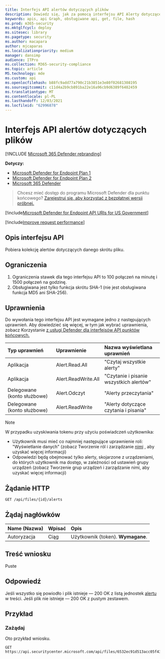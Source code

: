```yaml
---
title: Interfejs API alertów dotyczących plików
description: Dowiedz się, jak za pomocą interfejsu API Alerty dotyczące pliku pobrać kolekcję alertów dotyczących danego skrótu pliku w programie Microsoft Defender for Endpoint.
keywords: apis, api Graph, obsługiwane api, get, file, hash
ms.prod: m365-security
ms.mktglfcycl: deploy
ms.sitesec: library
ms.pagetype: security
ms.author: macapara
author: mjcaparas
ms.localizationpriority: medium
manager: dansimp
audience: ITPro
ms.collection: M365-security-compliance
ms.topic: article
MS.technology: mde
ms.custom: api
ms.openlocfilehash: b88fc9add77a790c21b3851e3e80f02681308195
ms.sourcegitcommit: c11d4a2b9cb891ba22e16a96cb9d6389f6482459
ms.translationtype: MT
ms.contentlocale: pl-PL
ms.lasthandoff: 12/03/2021
ms.locfileid: "62996878"
---
```

# <a name="get-file-related-alerts-api"></a>Interfejs API alertów dotyczących plików

[!INCLUDE [Microsoft 365 Defender rebranding](../../includes/microsoft-defender.md)]

**Dotyczy:**
- [Microsoft Defender for Endpoint Plan 1](https://go.microsoft.com/fwlink/?linkid=2154037)
- [Microsoft Defender for Endpoint Plan 2](https://go.microsoft.com/fwlink/?linkid=2154037)
- [Microsoft 365 Defender](https://go.microsoft.com/fwlink/?linkid=2118804)

> Chcesz mieć dostęp do programu Microsoft Defender dla punktu końcowego? [Zarejestruj się, aby korzystać z bezpłatnej wersji próbnej.](https://signup.microsoft.com/create-account/signup?products=7f379fee-c4f9-4278-b0a1-e4c8c2fcdf7e&ru=https://aka.ms/MDEp2OpenTrial?ocid=docs-wdatp-exposedapis-abovefoldlink)

[!include[Microsoft Defender for Endpoint API URIs for US Government](../../includes/microsoft-defender-api-usgov.md)]

[!include[Improve request performance](../../includes/improve-request-performance.md)]

## <a name="api-description"></a>Opis interfejsu API

Pobiera kolekcję alertów dotyczących danego skrótu pliku.

## <a name="limitations"></a>Ograniczenia

1. Ograniczenia stawek dla tego interfejsu API to 100 połączeń na minutę i 1500 połączeń na godzinę.
2. Obsługiwana jest tylko funkcja skrótu SHA-1 (nie jest obsługiwana funkcja MD5 ani SHA-256).

## <a name="permissions"></a>Uprawnienia

Do wywołania tego interfejsu API jest wymagane jedno z następujących uprawnień. Aby dowiedzieć się więcej, w tym jak wybrać uprawnienia, zobacz Korzystanie [z usługi Defender dla interfejsów API punktów końcowych.](apis-intro.md)

Typ uprawnień|Uprawnienie|Nazwa wyświetlana uprawnień
:---|:---|:---
Aplikacja|Alert.Read.All|"Czytaj wszystkie alerty"
Aplikacja|Alert.ReadWrite.All|"Czytanie i pisanie wszystkich alertów"
Delegowane (konto służbowe)|Alert.Odczyt|"Alerty przeczytania"
Delegowane (konto służbowe)|Alert.ReadWrite|"Alerty dotyczące czytania i pisania"

> [!NOTE]
> W przypadku uzyskiwania tokenu przy użyciu poświadczeń użytkownika:
>
> - Użytkownik musi mieć co najmniej następujące uprawnienie roli: "Wyświetlanie danych" (zobacz Tworzenie ról i zarządzanie [nimi](user-roles.md) , aby uzyskać więcej informacji)
> - Odpowiedzi będą obejmować tylko alerty, skojarzone z urządzeniami, do których użytkownik ma dostęp, w zależności od ustawień grupy urządzeń ([](machine-groups.md)zobacz Tworzenie grup urządzeń i zarządzanie nimi, aby uzyskać więcej informacji)

## <a name="http-request"></a>Żądanie HTTP

```http
GET /api/files/{id}/alerts
```

## <a name="request-headers"></a>Żądaj nagłówków

Name (Nazwa)|Wpisać|Opis
:---|:---|:---
Autoryzacja|Ciąg|Użytkownik {token}. **Wymagane**.

## <a name="request-body"></a>Treść wniosku

Puste

## <a name="response"></a>Odpowiedź

Jeśli wszystko się powiodło i plik istnieje — 200 OK z listą jednostek [alertu](alerts.md) w treści. Jeśli plik nie istnieje — 200 OK z pustym zestawem.

## <a name="example"></a>Przykład

### <a name="request"></a>Zażądaj

Oto przykład wniosku.

```http
GET https://api.securitycenter.microsoft.com/api/files/6532ec91d513acc05f43ee0aa3002599729fd3e1/alerts
```
